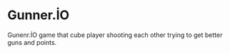 # Gunner.İO
Gunenr.İO game that cube player shooting each other trying to get better guns and points.
